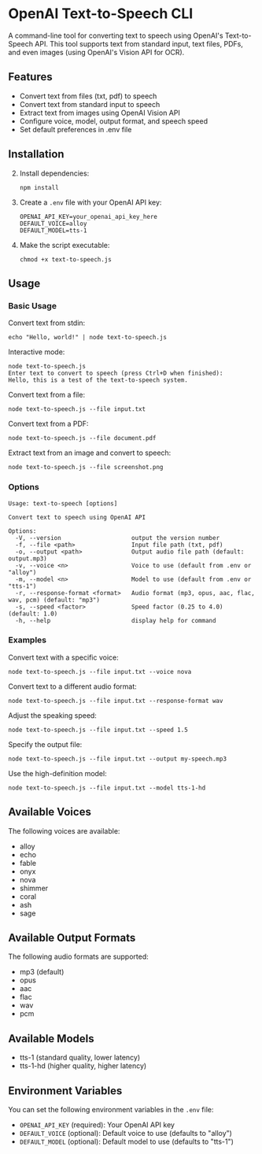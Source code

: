 # OpenAI Text-to-Speech CLI

A command-line tool for converting text to speech using OpenAI's Text-to-Speech API. This tool supports text from standard input, text files, PDFs, and even images (using OpenAI's Vision API for OCR).

## Features

- Convert text from files (txt, pdf) to speech
- Convert text from standard input to speech
- Extract text from images using OpenAI Vision API
- Configure voice, model, output format, and speech speed
- Set default preferences in .env file

## Installation

2. Install dependencies:
   ```
   npm install
   ```

3. Create a `.env` file with your OpenAI API key:
   ```
   OPENAI_API_KEY=your_openai_api_key_here
   DEFAULT_VOICE=alloy
   DEFAULT_MODEL=tts-1
   ```

4. Make the script executable:
   ```
   chmod +x text-to-speech.js
   ```

## Usage

### Basic Usage

Convert text from stdin:
```
echo "Hello, world!" | node text-to-speech.js
```

Interactive mode:
```
node text-to-speech.js
Enter text to convert to speech (press Ctrl+D when finished):
Hello, this is a test of the text-to-speech system.
```

Convert text from a file:
```
node text-to-speech.js --file input.txt
```

Convert text from a PDF:
```
node text-to-speech.js --file document.pdf
```

Extract text from an image and convert to speech:
```
node text-to-speech.js --file screenshot.png
```

### Options

```
Usage: text-to-speech [options]

Convert text to speech using OpenAI API

Options:
  -V, --version                    output the version number
  -f, --file <path>                Input file path (txt, pdf)
  -o, --output <path>              Output audio file path (default: output.mp3)
  -v, --voice <n>                  Voice to use (default from .env or "alloy")
  -m, --model <n>                  Model to use (default from .env or "tts-1")
  -r, --response-format <format>   Audio format (mp3, opus, aac, flac, wav, pcm) (default: "mp3")
  -s, --speed <factor>             Speed factor (0.25 to 4.0) (default: 1.0)
  -h, --help                       display help for command
```

### Examples

Convert text with a specific voice:
```
node text-to-speech.js --file input.txt --voice nova
```

Convert text to a different audio format:
```
node text-to-speech.js --file input.txt --response-format wav
```

Adjust the speaking speed:
```
node text-to-speech.js --file input.txt --speed 1.5
```

Specify the output file:
```
node text-to-speech.js --file input.txt --output my-speech.mp3
```

Use the high-definition model:
```
node text-to-speech.js --file input.txt --model tts-1-hd
```

## Available Voices

The following voices are available:
- alloy
- echo
- fable
- onyx 
- nova
- shimmer
- coral
- ash
- sage

## Available Output Formats

The following audio formats are supported:
- mp3 (default)
- opus
- aac
- flac
- wav
- pcm

## Available Models

- tts-1 (standard quality, lower latency)
- tts-1-hd (higher quality, higher latency)

## Environment Variables

You can set the following environment variables in the `.env` file:

- `OPENAI_API_KEY` (required): Your OpenAI API key
- `DEFAULT_VOICE` (optional): Default voice to use (defaults to "alloy")
- `DEFAULT_MODEL` (optional): Default model to use (defaults to "tts-1")

